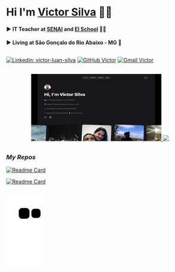 # Hi I'm [Victor Silva](https://victorluansilva.com/) 🐱‍👤

#### :arrow_forward:  IT Teacher at [SENAI](https://www.fiemg.com.br/senai/unidades/senai-sao-goncalo-do-rio-abaixo-cfp-jose-fernando-coura/) and [EI School](https://www.google.com/search?q=escola+integral+maria+de+lourdes+duarte+moreira+dos+santos+s%C3%A3o+gon%C3%A7alo+do+rio+abaixo&rlz=1C1GCEU_pt-BRBR1053BR1053&oq=escola+integral+maria+de+lourdes+duarte+moreira+dos+santos+s&gs_lcrp=EgZjaHJvbWUqBwgBECEYoAEyBggAEEUYOTIHCAEQIRigATIHCAIQIRigATIHCAMQIRigAdIBCTEzODU1ajBqNKgCALACAA&sourceid=chrome&ie=UTF-8#:~:text=See%20outside-,Escola%20Integral,-Directions) :man_teacher: 

#### :arrow_forward: Living at **São Gonçalo do Rio Abaixo - MG** :city_sunrise:


##

[![Linkedin: victor-luan-silva](https://img.shields.io/badge/-Victor%20Silva-black?style=flat-square&logo=Linkedin&logoColor=white&link=https://www.linkedin.com/in/victor-luan-silva/)](https://www.linkedin.com/in/victor-luan-silva/)
[![GitHub Victor](https://img.shields.io/github/followers/victorluansilva?label=follow&style=social)](https://github.com/victorluansilva)
[![Gmail Victor](https://img.shields.io/badge/Gmail-black?style=flat-square&logo=gmail&logoColor=white&link=mailto:victorluansilva@gmail.com)](mailto:victorluansilva@gmail.com)

##

<div align="center">
  <a href="https://victorluansilva.com/" target="_blank">
  <img width="350em" height="180em" src="src/images/webSiteMiniature.png"/>
  </a>
  <a href="https://github.com/victorluansilva" target="_blank">
  <img height="180em" src="https://github-readme-stats.vercel.app/api?username=victorluansilva&show_icons=true&theme=transparent&include_all_commits=true&count_private=true"/>
  </a>
</div>

##

### _My Repos_

  [![Readme Card](https://github-readme-stats.vercel.app/api/pin/?username=victorluansilva&repo=victor-app-inventor-projects&theme=transparent)](https://github.com/victorluansilva/victor-app-inventor-projects)

  [![Readme Card](https://github-readme-stats.vercel.app/api/pin/?username=victorluansilva&repo=Livros&theme=transparent)](https://github.com/victorluansilva/Livros)
 
  
##

 ![Snake animation](https://github.com/victorluansilva/victorluansilva/blob/output/github-contribution-grid-snake.svg)
